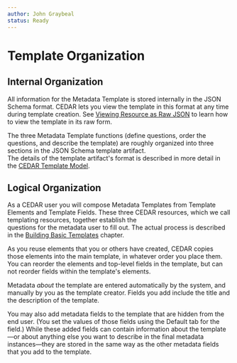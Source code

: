 ```yaml
---
author: John Graybeal
status: Ready
---
```

# Template Organization

## **Internal Organization**

All information for the Metadata Template is stored internally in the JSON Schema format. 
CEDAR lets you view the template in this format at any time during template creation.
See [Viewing Resource as Raw JSON](https://metadatacenter.github.io/cedar-manual/basic_topics/a3_viewing_resource_information/)
to learn how to view the template in its raw form.

The three Metadata Template functions (define questions, order the questions, and 
describe the template) are roughly organized into three sections in the JSON Schema template artifact.  
The details of the template artifact's format is described in more detail in the [CEDAR Template Model](https://metadatacenter.org/tools-training/outreach/cedar-template-model).

## **Logical Organization**

As a CEDAR user you will compose Metadata Templates from Template Elements and Template Fields.
These three CEDAR resources, which we call templating resources, together establish the  
questions for the metadata user to fill out. The actual process is described in 
the [Building Basic Templates](https://metadatacenter.github.io/cedar-manual/cedar_templates/c2_building_basic_templates/)
chapter.

As you reuse elements that you or others have created, CEDAR copies those elements 
into the main template, in whatever order you place them. You can reorder the elements and 
top-level fields in the template, but can not reorder fields within the template's elements.

Metadata *about* the template are entered automatically by the system, and manually by you
as the template creator. Fields you add include the title and the description of the template.

You may also add metadata fields to the template that are hidden from the end user. 
(You set the values of those fields using the Default tab for the field.)
While these added fields can contain information about the template—or about 
anything else you want to describe in the final metadata instances—they are stored 
in the same way as the other metadata fields that you add to the template. 









